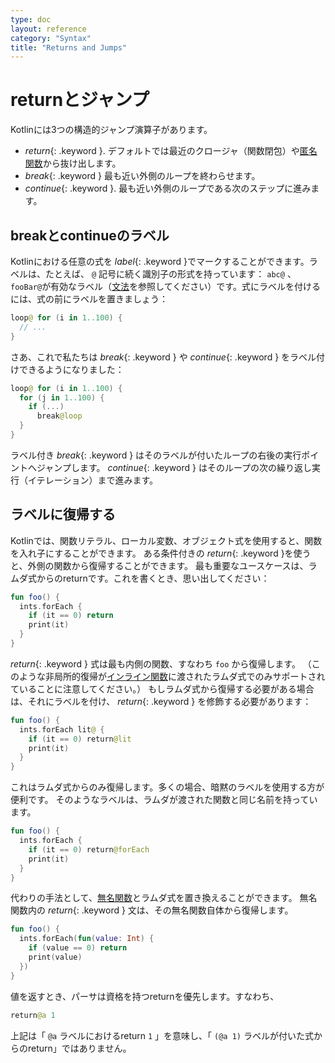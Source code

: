 ```yaml
---
type: doc
layout: reference
category: "Syntax"
title: "Returns and Jumps"
---
```


<!--original
- --
type: doc
layout: reference
category: "Syntax"
title: "Returns and Jumps"
- --
-->

# returnとジャンプ

<!--original
# Returns and Jumps
-->

Kotlinには3つの構造的ジャンプ演算子があります。

<!--original
Kotlin has three structural jump operators
-->

* *return*{: .keyword }. デフォルトでは最近のクロージャ（関数閉包）や[匿名関数](lambdas.html#anonymous-functions)から抜け出します。
* *break*{: .keyword } 最も近い外側のループを終わらせます。
* *continue*{: .keyword }. 最も近い外側のループである次のステップに進みます。

<!--original
* *return*{: .keyword }. By default returns from the nearest enclosing function or [anonymous function](lambdas.html#anonymous-functions).
* *break*{: .keyword }. Terminates the nearest enclosing loop.
* *continue*{: .keyword }. Proceeds to the next step of the nearest enclosing loop.
-->


## breakとcontinueのラベル

<!--original
## Break and Continue Labels
-->

Kotlinにおける任意の式を *label*{: .keyword }でマークすることができます。ラベルは、たとえば、 `@` 記号に続く識別子の形式を持っています： `abc@` 、`fooBar@`が有効なラベル（[文法](grammar.html#label)を参照してください）です。式にラベルを付けるには、式の前にラベルを置きましょう：

<!--original
Any expression in Kotlin may be marked with a *label*{: .keyword }.
Labels have the form of an identifier followed by the `@` sign, for example: `abc@`, `fooBar@` are valid labels (see the [grammar](grammar.html#label)).
To label an expression, we just put a label in front of it
-->

``` kotlin
loop@ for (i in 1..100) {
  // ...
}
```

<!--original
``` kotlin
loop@ for (i in 1..100) {
  // ...
}
```
-->

さあ、これで私たちは *break*{: .keyword } や *continue*{: .keyword } をラベル付けできるようになりました：

<!--original
Now, we can qualify a *break*{: .keyword } or a *continue*{: .keyword } with a label:
-->

``` kotlin
loop@ for (i in 1..100) {
  for (j in 1..100) {
    if (...)
      break@loop
  }
}
```

<!--original
``` kotlin
loop@ for (i in 1..100) {
  for (j in 1..100) {
    if (...)
      break@loop
  }
}
```
-->

ラベル付き *break*{: .keyword }  はそのラベルが付いたループの右後の実行ポイントへジャンプします。
*continue*{: .keyword } はそのループの次の繰り返し実行（イテレーション）まで進みます。

<!--original
A *break*{: .keyword } qualified with a label jumps to the execution point right after the loop marked with that label.
A *continue*{: .keyword } proceeds to the next iteration of that loop.

-->

## ラベルに復帰する

<!--original
## Return at Labels
-->

Kotlinでは、関数リテラル、ローカル変数、オブジェクト式を使用すると、関数を入れ子にすることができます。
ある条件付きの *return*{: .keyword }を使うと、外側の関数から復帰することができます。
最も重要なユースケースは、ラムダ式からのreturnです。これを書くとき、思い出してください：

<!--original
With function literals, local functions and object expression, functions can be nested in Kotlin. 
Qualified *return*{: .keyword }s allow us to return from an outer function. 
The most important use case is returning from a lambda expression. Recall that when we write this:
-->

``` kotlin
fun foo() {
  ints.forEach {
    if (it == 0) return
    print(it)
  }
}
```

<!--original
``` kotlin
fun foo() {
  ints.forEach {
    if (it == 0) return
    print(it)
  }
}
```
-->

*return*{: .keyword } 式は最も内側の関数、すなわち `foo` から復帰します。
（このような非局所的復帰が[インライン関数](inline-functions.html)に渡されたラムダ式でのみサポートされていることに注意してください。）
もしラムダ式から復帰する必要がある場合は、それにラベルを付け、 *return*{: .keyword } を修飾する必要があります：

<!--original
The *return*{: .keyword }-expression returns from the nearest enclosing function, i.e. `foo`.
(Note that such non-local returns are supported only for lambda expressions passed to [inline functions](inline-functions.html).)
If we need to return from a lambda expression, we have to label it and qualify the *return*{: .keyword }:
-->

``` kotlin
fun foo() {
  ints.forEach lit@ {
    if (it == 0) return@lit
    print(it)
  }
}
```

<!--original
``` kotlin
fun foo() {
  ints.forEach lit@ {
    if (it == 0) return@lit
    print(it)
  }
}
```
-->

これはラムダ式からのみ復帰します。多くの場合、暗黙のラベルを使用する方が便利です。
そのようなラベルは、ラムダが渡された関数と同じ名前を持っています。

<!--original
Now, it returns only from the lambda expression. Oftentimes it is more convenient to use implicits labels:
such a label has the same name as the function to which the lambda is passed.
-->

``` kotlin
fun foo() {
  ints.forEach {
    if (it == 0) return@forEach
    print(it)
  }
}
```

<!--original
``` kotlin
fun foo() {
  ints.forEach {
    if (it == 0) return@forEach
    print(it)
  }
}
```
-->

代わりの手法として、[無名関数](lambdas.html#anonymous-functions)とラムダ式を置き換えることができます。
無名関数内の *return*{: .keyword } 文は、その無名関数自体から復帰します。

<!--original
Alternatively, we can replace the lambda expression with an [anonymous function](lambdas.html#anonymous-functions).
A *return*{: .keyword } statement in an anomymous function will return from the anonymous function itself.
-->

``` kotlin
fun foo() {
  ints.forEach(fun(value: Int) {
    if (value == 0) return
    print(value)
  })
}
```

<!--original
``` kotlin
fun foo() {
  ints.forEach(fun(value: Int) {
    if (value == 0) return
    print(value)
  })
}
```
-->

値を返すとき、パーサは資格を持つreturnを優先します。すなわち、

<!--original
When returning a value, the parser gives preference to the qualified return, i.e.
-->

``` kotlin
return@a 1
```

<!--original
``` kotlin
return@a 1
```
-->

上記は「 `@a` ラベルにおけるreturn `1` 」を意味し、「 `(@a 1)` ラベルが付いた式からのreturn」ではありません。

<!--original
means "return `1` at label `@a`" and not "return a labeled expression `(@a 1)`".
-->